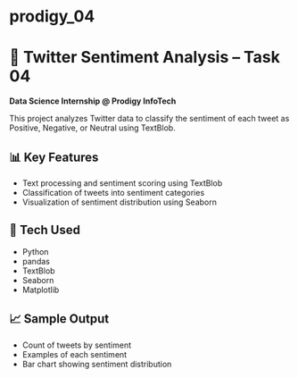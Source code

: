 # prodigy_04

# 💬 Twitter Sentiment Analysis – Task 04

**Data Science Internship @ Prodigy InfoTech**

This project analyzes Twitter data to classify the sentiment of each tweet as Positive, Negative, or Neutral using TextBlob.

## 📊 Key Features

- Text processing and sentiment scoring using TextBlob
- Classification of tweets into sentiment categories
- Visualization of sentiment distribution using Seaborn

## 🧰 Tech Used

- Python
- pandas
- TextBlob
- Seaborn
- Matplotlib

## 📈 Sample Output

- Count of tweets by sentiment
- Examples of each sentiment
- Bar chart showing sentiment distribution
